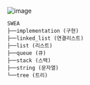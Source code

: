 ![image](https://user-images.githubusercontent.com/87457066/129437923-d430d210-1d61-4a2e-9e61-4725e63bde41.png)

```
SWEA
├──implementation (구현)
├──linked_list (연결리스트)
├──list (리스트)
├──queue (큐)	
├──stack (스택)	
├──string (문자열)	
└──tree (트리)	
```

